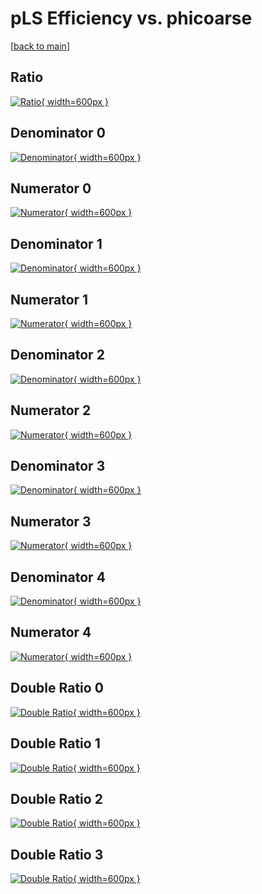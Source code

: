 # pLS Efficiency vs. phicoarse

[[back to main](./)]



## Ratio

[![Ratio](../mtv/var/pLS_vtr_211_-1_eff_phicoarse.png){ width=600px }](../mtv/var/pLS_vtr_211_-1_eff_phicoarse.pdf)

## Denominator 0

[![Denominator](../mtv/den/pLS_vtr_211_-1_eff_phicoarse_den0.png){ width=600px }](../mtv/den/pLS_vtr_211_-1_eff_phicoarse_den0.pdf)

## Numerator 0

[![Numerator](../mtv/num/pLS_vtr_211_-1_eff_phicoarse_num0.png){ width=600px }](../mtv/num/pLS_vtr_211_-1_eff_phicoarse_num0.pdf)

## Denominator 1

[![Denominator](../mtv/den/pLS_vtr_211_-1_eff_phicoarse_den1.png){ width=600px }](../mtv/den/pLS_vtr_211_-1_eff_phicoarse_den1.pdf)

## Numerator 1

[![Numerator](../mtv/num/pLS_vtr_211_-1_eff_phicoarse_num1.png){ width=600px }](../mtv/num/pLS_vtr_211_-1_eff_phicoarse_num1.pdf)

## Denominator 2

[![Denominator](../mtv/den/pLS_vtr_211_-1_eff_phicoarse_den2.png){ width=600px }](../mtv/den/pLS_vtr_211_-1_eff_phicoarse_den2.pdf)

## Numerator 2

[![Numerator](../mtv/num/pLS_vtr_211_-1_eff_phicoarse_num2.png){ width=600px }](../mtv/num/pLS_vtr_211_-1_eff_phicoarse_num2.pdf)

## Denominator 3

[![Denominator](../mtv/den/pLS_vtr_211_-1_eff_phicoarse_den3.png){ width=600px }](../mtv/den/pLS_vtr_211_-1_eff_phicoarse_den3.pdf)

## Numerator 3

[![Numerator](../mtv/num/pLS_vtr_211_-1_eff_phicoarse_num3.png){ width=600px }](../mtv/num/pLS_vtr_211_-1_eff_phicoarse_num3.pdf)

## Denominator 4

[![Denominator](../mtv/den/pLS_vtr_211_-1_eff_phicoarse_den4.png){ width=600px }](../mtv/den/pLS_vtr_211_-1_eff_phicoarse_den4.pdf)

## Numerator 4

[![Numerator](../mtv/num/pLS_vtr_211_-1_eff_phicoarse_num4.png){ width=600px }](../mtv/num/pLS_vtr_211_-1_eff_phicoarse_num4.pdf)

## Double Ratio 0

[![Double Ratio](../mtv/ratio/pLS_vtr_211_-1_eff_phicoarse_ratio0.png){ width=600px }](../mtv/ratio/pLS_vtr_211_-1_eff_phicoarse_ratio0.pdf)

## Double Ratio 1

[![Double Ratio](../mtv/ratio/pLS_vtr_211_-1_eff_phicoarse_ratio1.png){ width=600px }](../mtv/ratio/pLS_vtr_211_-1_eff_phicoarse_ratio1.pdf)

## Double Ratio 2

[![Double Ratio](../mtv/ratio/pLS_vtr_211_-1_eff_phicoarse_ratio2.png){ width=600px }](../mtv/ratio/pLS_vtr_211_-1_eff_phicoarse_ratio2.pdf)

## Double Ratio 3

[![Double Ratio](../mtv/ratio/pLS_vtr_211_-1_eff_phicoarse_ratio3.png){ width=600px }](../mtv/ratio/pLS_vtr_211_-1_eff_phicoarse_ratio3.pdf)

